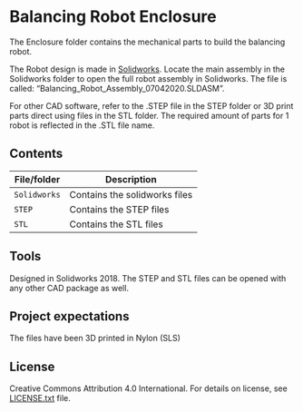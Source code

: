 # Balancing Robot Enclosure
 
The Enclosure folder contains the mechanical parts to build the balancing robot. 
 
The Robot design is made in [Solidworks](https://www.solidworks.com/). Locate the main assembly in the Solidworks folder to open the full robot assembly in Solidworks. The file is called: “Balancing_Robot_Assembly_07042020.SLDASM”.  
 
For other CAD software, refer to the .STEP file in the STEP folder or 3D print parts direct using files in the STL folder. The required amount of parts for 1 robot is reflected in the .STL file name.

## Contents

| File/folder  | Description |
|--------------|-------------|
| `Solidworks` | Contains the solidworks files |
| `STEP`       | Contains the STEP files |
| `STL`        | Contains the STL files |

## Tools

Designed in Solidworks 2018. The STEP and STL files can be opened with any other CAD package as well.

## Project expectations

The files have been 3D printed in Nylon (SLS) 

## License

Creative Commons Attribution 4.0 International. For details on license, see [LICENSE.txt](../LICENSE.txt) file.